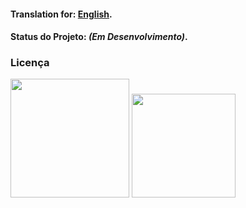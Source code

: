 
#### Translation for: **[English](https://github.com/alisonbuss/ubuntu-vagrant/blob/master/README_LANG_EN.md)**.

#### Status do Projeto: *(Em Desenvolvimento)*.

### Licença

[<img width="190" src="https://raw.githubusercontent.com/alisonbuss/my-licenses/master/files/logo-open-source-550x200px.png">](https://opensource.org/licenses)
[<img width="166" src="https://raw.githubusercontent.com/alisonbuss/my-licenses/master/files/icon-license-mit-500px.png">](https://github.com/alisonbuss/ubuntu-vagrant/blob/master/LICENSE)
